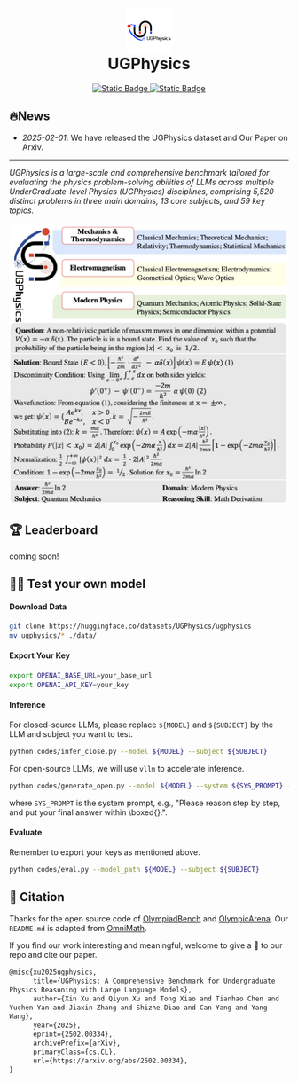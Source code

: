 

<h1 align="center">
    <img src="./imgs/logo.jpg" alt="Logo" style="height: 3em; display: inline-block; vertical-align: middle;"> <br>UGPhysics
</h1>
<p align="center">
    <a href="https://arxiv.org/abs/2502.00334">
        <img alt="Static Badge" src="https://img.shields.io/badge/Paper-Arxiv-red">
    </a>
    <a href="https://huggingface.co/datasets/UGPhysics/ugphysics">
        <img alt="Static Badge" src="https://img.shields.io/badge/HFDataset-OmniMATH-yellow">
    </a>
</p>

## 🔥News

- *2025-02-01*: We have released the UGPhysics dataset and Our Paper on Arxiv.

------


*UGPhysics is a large-scale and comprehensive benchmark tailored for evaluating the physics problem-solving abilities of LLMs across multiple UnderGraduate-level Physics (UGPhysics) disciplines, comprising 5,520 distinct problems in three main domains, 13 core subjects, and 59 key topics.*

![HeadPicture](./imgs/overview.jpg)

## 🏆 Leaderboard
coming soon!

## 🫵🏻 Test your own model

#### Download Data
```bash
git clone https://huggingface.co/datasets/UGPhysics/ugphysics
mv ugphysics/* ./data/
```

#### Export Your Key
```bash
export OPENAI_BASE_URL=your_base_url
export OPENAI_API_KEY=your_key
```

#### Inference

For closed-source LLMs, please replace `${MODEL}` and `${SUBJECT}` by the LLM and subject you want to test.
```bash
python codes/infer_close.py --model ${MODEL} --subject ${SUBJECT}
```

For open-source LLMs, we will use `vllm` to accelerate inference.

```bash
python codes/generate_open.py --model ${MODEL} --system ${SYS_PROMPT} --subject ${SUBJECT} --tensor_parallel_size 8
```
where `SYS_PROMPT` is the system prompt, e.g., "Please reason step by step, and put your final answer within \\boxed{}.".



#### Evaluate
Remember to export your keys as mentioned above. 
```bash
python codes/eval.py --model_path ${MODEL} --subject ${SUBJECT} 
```

## 💬 Citation
Thanks for the open source code of [OlympiadBench](https://github.com/OpenBMB/OlympiadBench) and [OlympicArena](https://github.com/GAIR-NLP/OlympicArena).
Our `README.md` is adapted from [OmniMath](https://github.com/KbsdJames/Omni-MATH).

If you find our work interesting and meaningful, welcome to give a 🌟 to our repo and cite our paper.
```
@misc{xu2025ugphysics,
      title={UGPhysics: A Comprehensive Benchmark for Undergraduate Physics Reasoning with Large Language Models}, 
      author={Xin Xu and Qiyun Xu and Tong Xiao and Tianhao Chen and Yuchen Yan and Jiaxin Zhang and Shizhe Diao and Can Yang and Yang Wang},
      year={2025},
      eprint={2502.00334},
      archivePrefix={arXiv},
      primaryClass={cs.CL},
      url={https://arxiv.org/abs/2502.00334}, 
}
```
